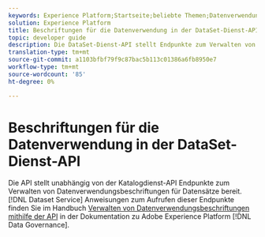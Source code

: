 ```yaml
---
keywords: Experience Platform;Startseite;beliebte Themen;Datenverwendungsbeschriftungen;Katalogdienst
solution: Experience Platform
title: Beschriftungen für die Datenverwendung in der DataSet-Dienst-API
topic: developer guide
description: Die DataSet-Dienst-API stellt Endpunkte zum Verwalten von Datenverwendungsbeschriftungen für Datensätze bereit.
translation-type: tm+mt
source-git-commit: a1103bfbf79f9c87bac5b113c01386a6fb8950e7
workflow-type: tm+mt
source-wordcount: '85'
ht-degree: 0%

---
```



# Beschriftungen für die Datenverwendung in der DataSet-Dienst-API

Die API stellt unabhängig von der Katalogdienst-API Endpunkte zum Verwalten von Datenverwendungsbeschriftungen für Datensätze bereit. [!DNL Dataset Service] Anweisungen zum Aufrufen dieser Endpunkte finden Sie im Handbuch [Verwalten von Datenverwendungsbeschriftungen mithilfe der API](../../data-governance/labels/dataset-api.md) in der Dokumentation zu Adobe Experience Platform [!DNL Data Governance].